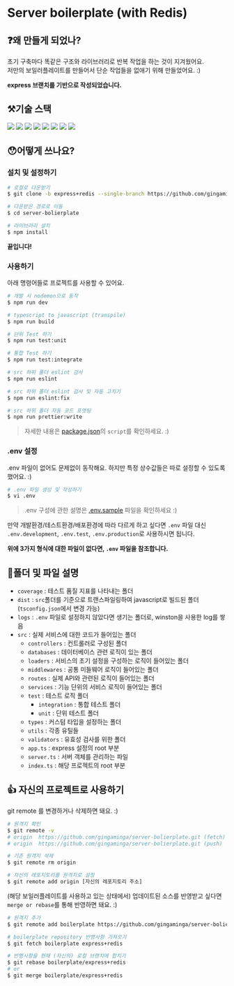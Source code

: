 # Server boilerplate (with Redis)

## ❓왜 만들게 되었나?

초기 구축마다 똑같은 구조와 라이브러리로 반복 작업을 하는 것이 지겨웠어요.<br/>
저만의 보일러플레이트를 만들어서 단순 작업들을 없애기 위해 만들었어요. :)

**express 브랜치를 기반으로 작성되었습니다.**

## ⚒기술 스택

<img src="https://img.shields.io/badge/Typescript-blue?style=flat&logo=typescript&logoColor=white"/> <img src="https://img.shields.io/badge/Express-green?style=flat&logo=express&logoColor=white"/> <img src="https://img.shields.io/badge/Nodemon-yellow?style=flat&logo=nodemon&logoColor=white"/> <img src="https://img.shields.io/badge/Redis-red?style=flat&logo=redis&logoColor=white"/> <img src="https://img.shields.io/badge/Jest-orange?style=flat&logo=jest&logoColor=white"/> <img src="https://img.shields.io/badge/Prettier-purple?style=flat&logo=prettier&logoColor=white"/> <img src="https://img.shields.io/badge/ESLint-orange?style=flat&logo=eslint&logoColor=white"/> <img src="https://img.shields.io/badge/NPM-yellow?style=flat&logo=npm&logoColor=white"/>

## 😯어떻게 쓰나요?

### 설치 및 설정하기

```bash
# 로컬로 다운받기
$ git clone -b express+redis --single-branch https://github.com/gingaminga/server-bolierplate.git

# 다운받은 경로로 이동
$ cd server-bolierplate

# 라이브러리 설치
$ npm install
```

**끝입니다!**

### 사용하기

아래 명령어들로 프로젝트를 사용할 수 있어요.

```bash
# 개발 시 nodemon으로 동작
$ npm run dev

# typescript to javascript (transpile)
$ npm run build

# 단위 Test 하기
$ npm run test:unit

# 통합 Test 하기
$ npm run test:integrate

# src 하위 폴더 eslint 검사
$ npm run eslint

# src 하위 폴더 eslint 검사 및 자동 고치기
$ npm run eslint:fix

# src 하위 폴더 자동 코드 포맷팅
$ npm run prettier:write
```

> 자세한 내용은 [package.json](https://github.com/gingaminga/server-bolierplate/blob/express+redis/package.json)의 `script`를 확인하세요. :)

### .env 설정

.env 파일이 없어도 문제없이 동작해요.
하지만 특정 상수값들은 따로 설정할 수 있도록 했어요. :)

```bash
# .env 파일 생성 및 작성하기
$ vi .env
```

> .env 구성에 관한 설명은 [.env.sample](https://github.com/gingaminga/server-bolierplate/blob/express+redis/.env.sample) 파일을 확인하세요 :)

만약 개발환경/테스트환경/배포환경에 따라 다르게 하고 싶다면 `.env` 파일 대신 `.env.development`, `.env.test`, `.env.production`로 사용하시면 됩니다.

**위에 3가지 형식에 대한 파일이 없다면, `.env` 파일을 참조합니다.**

## 📁폴더 및 파일 설명

- `coverage` : 테스트 품질 지표를 나타내는 폴더
- `dist` : `src`폴더를 기준으로 트랜스파일링하여 javascript로 빌드된 폴더(`tsconfig.json`에서 변경 가능)
- `logs` : `.env` 파일로 설정하지 않았다면 생기는 폴더로, winston을 사용한 log를 쌓음
- `src` : 실제 서비스에 대한 코드가 들어있는 폴더
  - `controllers` : 컨트롤러로 구성된 폴더
  - `databases` : 데이터베이스 관련 로직이 있는 폴더
  - `loaders` : 서비스의 초기 설정을 구성하는 로직이 들어있는 폴더
  - `middlewares` : 공통 미들웨어 로직이 들어있는 폴더
  - `routes` : 실제 API와 관련된 로직이 들어있는 폴더
  - `services` : 기능 단위의 서비스 로직이 들어있는 폴더
  - `test` : 테스트 로직 폴더
    - `integration` : 통합 테스트 폴더
    - `unit` : 단위 테스트 폴더
  - `types` : 커스텀 타입을 설정하는 폴더
  - `utils` : 각종 유틸들
  - `validators` : 유효성 검사를 위한 폴더
  - `app.ts` : express 설정의 root 부분
  - `server.ts` : 서버 객체를 관리하는 파일
  - `index.ts` : 해당 프로젝트의 root 부분

## 👍 자신의 프로젝트로 사용하기

git remote 를 변경하거나 삭제하면 돼요. :)

```bash
# 원격지 확인
$ git remote -v
# origin  https://github.com/gingaminga/server-bolierplate.git (fetch)
# origin  https://github.com/gingaminga/server-bolierplate.git (push)

# 기존 원격지 삭제
$ git remote rm origin

# 자신의 레포지토리를 원격지로 설정
$ git remote add origin [자신의 레포지토리 주소]
```

(해당 보일러플레이트를 사용하고 있는 상태에서) 업데이트된 소스를 반영받고 싶다면 `merge or rebase`를 통해 반영하면 돼요. :)

```bash
# 원격지 추가
$ git remote add boilerplate https://github.com/gingaminga/server-bolierplate.git

# boilerplate repository 반영사항 가져오기
$ git fetch boilerplate express+redis

# 반영사항을 현재 (자신의) 로컬 브랜치에 합치기
$ git rebase boilerplate/express+redis
# or
$ git merge boilerplate/express+redis
```
